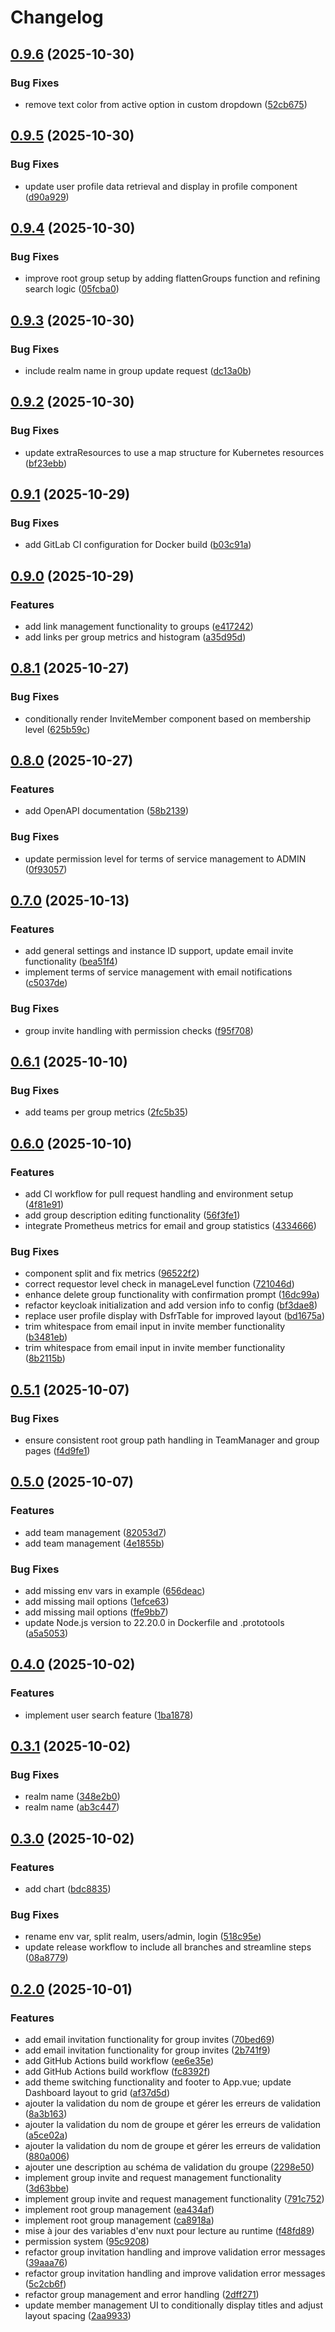 # Changelog

## [0.9.6](https://github.com/IA-Generative/keycloak-comu/compare/v0.9.5...v0.9.6) (2025-10-30)


### Bug Fixes

* remove text color from active option in custom dropdown ([52cb675](https://github.com/IA-Generative/keycloak-comu/commit/52cb67579b695e11ce1086317714279a593e9a0d))

## [0.9.5](https://github.com/IA-Generative/keycloak-comu/compare/v0.9.4...v0.9.5) (2025-10-30)


### Bug Fixes

* update user profile data retrieval and display in profile component ([d90a929](https://github.com/IA-Generative/keycloak-comu/commit/d90a929a6960c19b3929774d16f54fabd96cd0e8))

## [0.9.4](https://github.com/IA-Generative/keycloak-comu/compare/v0.9.3...v0.9.4) (2025-10-30)


### Bug Fixes

* improve root group setup by adding flattenGroups function and refining search logic ([05fcba0](https://github.com/IA-Generative/keycloak-comu/commit/05fcba02189e450c89c15d444e1c08b72c80c7c6))

## [0.9.3](https://github.com/IA-Generative/keycloak-comu/compare/v0.9.2...v0.9.3) (2025-10-30)


### Bug Fixes

* include realm name in group update request ([dc13a0b](https://github.com/IA-Generative/keycloak-comu/commit/dc13a0b807f1f5c682a17a6a6cae9c45c4ba54c9))

## [0.9.2](https://github.com/IA-Generative/keycloak-comu/compare/v0.9.1...v0.9.2) (2025-10-30)


### Bug Fixes

* update extraResources to use a map structure for Kubernetes resources ([bf23ebb](https://github.com/IA-Generative/keycloak-comu/commit/bf23ebbaaf3f9c884e7a2c9041f6a6c3e64254ab))

## [0.9.1](https://github.com/IA-Generative/keycloak-comu/compare/v0.9.0...v0.9.1) (2025-10-29)


### Bug Fixes

* add GitLab CI configuration for Docker build ([b03c91a](https://github.com/IA-Generative/keycloak-comu/commit/b03c91ad6e6736d5043fbd1053fe87c4b6acac8b))

## [0.9.0](https://github.com/IA-Generative/keycloak-comu/compare/v0.8.1...v0.9.0) (2025-10-29)


### Features

* add link management functionality to groups ([e417242](https://github.com/IA-Generative/keycloak-comu/commit/e41724219144fe60ce8945f7bf92852ab4a1b119))
* add links per group metrics and histogram ([a35d95d](https://github.com/IA-Generative/keycloak-comu/commit/a35d95dc23440b4f42dbf0a95a8d98be2ad0f80a))

## [0.8.1](https://github.com/IA-Generative/keycloak-comu/compare/v0.8.0...v0.8.1) (2025-10-27)


### Bug Fixes

* conditionally render InviteMember component based on membership level ([625b59c](https://github.com/IA-Generative/keycloak-comu/commit/625b59c5fc05d55386694d24399dc778043163a6))

## [0.8.0](https://github.com/IA-Generative/keycloak-comu/compare/v0.7.0...v0.8.0) (2025-10-27)


### Features

* add OpenAPI documentation ([58b2139](https://github.com/IA-Generative/keycloak-comu/commit/58b21395ebfbbdbb1febe1f01cc70f9b856a3fc3))


### Bug Fixes

* update permission level for terms of service management to ADMIN ([0f93057](https://github.com/IA-Generative/keycloak-comu/commit/0f9305725e5316234552b9d52ba44422be82f869))

## [0.7.0](https://github.com/IA-Generative/keycloak-comu/compare/v0.6.1...v0.7.0) (2025-10-13)


### Features

* add general settings and instance ID support, update email invite functionality ([bea51f4](https://github.com/IA-Generative/keycloak-comu/commit/bea51f4eb86e4314cd9033fca30929fe7e6358bd))
* implement terms of service management with email notifications ([c5037de](https://github.com/IA-Generative/keycloak-comu/commit/c5037deab4234c749c718d832804627976f5e4f4))


### Bug Fixes

* group invite handling with permission checks ([f95f708](https://github.com/IA-Generative/keycloak-comu/commit/f95f7083b86564b7b2964cc52da1bf9271fa0d1b))

## [0.6.1](https://github.com/IA-Generative/keycloak-comu/compare/v0.6.0...v0.6.1) (2025-10-10)


### Bug Fixes

* add teams per group metrics ([2fc5b35](https://github.com/IA-Generative/keycloak-comu/commit/2fc5b35cd140977d3ea3eb987ff330c5eb73806e))

## [0.6.0](https://github.com/IA-Generative/keycloak-comu/compare/v0.5.1...v0.6.0) (2025-10-10)


### Features

* add CI workflow for pull request handling and environment setup ([4f81e91](https://github.com/IA-Generative/keycloak-comu/commit/4f81e91d286f8a1776b38c9ca86688c0effae05b))
* add group description editing functionality ([56f3fe1](https://github.com/IA-Generative/keycloak-comu/commit/56f3fe1a817d77545eac3937ec769462c839cfa3))
* integrate Prometheus metrics for email and group statistics ([4334666](https://github.com/IA-Generative/keycloak-comu/commit/4334666b1e1542da7037f1c188f74e91c713567f))


### Bug Fixes

* component split and fix metrics ([96522f2](https://github.com/IA-Generative/keycloak-comu/commit/96522f28748e28ccbf4db89aa759b8418940e18b))
* correct requestor level check in manageLevel function ([721046d](https://github.com/IA-Generative/keycloak-comu/commit/721046dfa7100d8e0d5b50612217eafad3053791))
* enhance delete group functionality with confirmation prompt ([16dc99a](https://github.com/IA-Generative/keycloak-comu/commit/16dc99afbfb51578b61713a841d43e3a27ea9df2))
* refactor keycloak initialization and add version info to config ([bf3dae8](https://github.com/IA-Generative/keycloak-comu/commit/bf3dae8942f06ef5e22e7f935bb3517bd764193c))
* replace user profile display with DsfrTable for improved layout ([bd1675a](https://github.com/IA-Generative/keycloak-comu/commit/bd1675adb76f40f2283a9a433efe803892f75669))
* trim whitespace from email input in invite member functionality ([b3481eb](https://github.com/IA-Generative/keycloak-comu/commit/b3481ebf80a813edc5a534addd99250e5a4fbbee))
* trim whitespace from email input in invite member functionality ([8b2115b](https://github.com/IA-Generative/keycloak-comu/commit/8b2115ba926c1260c81ad51e44d6d0e747c32dc7))

## [0.5.1](https://github.com/IA-Generative/keycloak-comu/compare/v0.5.0...v0.5.1) (2025-10-07)


### Bug Fixes

* ensure consistent root group path handling in TeamManager and group pages ([f4d9fe1](https://github.com/IA-Generative/keycloak-comu/commit/f4d9fe129d02ca3d554c7682d0c3ed41d473da65))

## [0.5.0](https://github.com/IA-Generative/keycloak-comu/compare/v0.4.0...v0.5.0) (2025-10-07)


### Features

* add team management ([82053d7](https://github.com/IA-Generative/keycloak-comu/commit/82053d7b5a8b80a0ebf8b4182a77e7044765b8c9))
* add team management ([4e1855b](https://github.com/IA-Generative/keycloak-comu/commit/4e1855bc4414f372f55c29d71995c6d5352e1bd8))


### Bug Fixes

* add missing env vars in example ([656deac](https://github.com/IA-Generative/keycloak-comu/commit/656deacd4ab3038fc27b967968d6a0673020594e))
* add missing mail options ([1efce63](https://github.com/IA-Generative/keycloak-comu/commit/1efce63109b88c4811dc08da898444759245402d))
* add missing mail options ([ffe9bb7](https://github.com/IA-Generative/keycloak-comu/commit/ffe9bb7c239e43f6623b46c930cc072929fe77ac))
* update Node.js version to 22.20.0 in Dockerfile and .prototools ([a5a5053](https://github.com/IA-Generative/keycloak-comu/commit/a5a5053df20ed33717823cce334327b5ff60c7be))

## [0.4.0](https://github.com/IA-Generative/keycloak-comu/compare/v0.3.1...v0.4.0) (2025-10-02)


### Features

* implement user search feature ([1ba1878](https://github.com/IA-Generative/keycloak-comu/commit/1ba187860a78f210a5628fa226c7380fb1111bf3))

## [0.3.1](https://github.com/IA-Generative/keycloak-comu/compare/v0.3.0...v0.3.1) (2025-10-02)


### Bug Fixes

* realm name ([348e2b0](https://github.com/IA-Generative/keycloak-comu/commit/348e2b0ce188558e1ce2e77f6f1cfec523a09118))
* realm name ([ab3c447](https://github.com/IA-Generative/keycloak-comu/commit/ab3c447e481ef82ef58af118c2d49190816c140e))

## [0.3.0](https://github.com/IA-Generative/keycloak-comu/compare/v0.2.0...v0.3.0) (2025-10-02)


### Features

* add chart ([bdc8835](https://github.com/IA-Generative/keycloak-comu/commit/bdc8835088bf97d86fb0a2db9deb62d9e9a70ca9))


### Bug Fixes

* rename env var, split realm, users/admin, login ([518c95e](https://github.com/IA-Generative/keycloak-comu/commit/518c95e16827b52ae792049a47a3d62f562f6cf8))
* update release workflow to include all branches and streamline steps ([08a8779](https://github.com/IA-Generative/keycloak-comu/commit/08a877917b2c96633e0a83aa4f2d1a68ed4faa2f))

## [0.2.0](https://github.com/IA-Generative/keycloak-comu/compare/v0.1.0...v0.2.0) (2025-10-01)


### Features

* add email invitation functionality for group invites ([70bed69](https://github.com/IA-Generative/keycloak-comu/commit/70bed6958dbd2b7577bcdf549bbfd13cfe573ff5))
* add email invitation functionality for group invites ([2b741f9](https://github.com/IA-Generative/keycloak-comu/commit/2b741f91a569bfa866e4f553c218595eb3f99c45))
* add GitHub Actions build workflow ([ee6e35e](https://github.com/IA-Generative/keycloak-comu/commit/ee6e35ea1c4093a306aaf1b1d211c3ad2108a808))
* add GitHub Actions build workflow ([fc8392f](https://github.com/IA-Generative/keycloak-comu/commit/fc8392ffcdd5bc896cbe07ba77b9eac06448f8d2))
* add theme switching functionality and footer to App.vue; update Dashboard layout to grid ([af37d5d](https://github.com/IA-Generative/keycloak-comu/commit/af37d5d0b4b053fedc71050fda3dfbd6232805b5))
* ajouter la validation du nom de groupe et gérer les erreurs de validation ([8a3b163](https://github.com/IA-Generative/keycloak-comu/commit/8a3b163fe4471be881e9648d476abf828d1e3c40))
* ajouter la validation du nom de groupe et gérer les erreurs de validation ([a5ce02a](https://github.com/IA-Generative/keycloak-comu/commit/a5ce02ab79951ebddc7c8f9c64a7828ac062eb9d))
* ajouter la validation du nom de groupe et gérer les erreurs de validation ([880a006](https://github.com/IA-Generative/keycloak-comu/commit/880a006e62d54dc8243b226b0a87e216bb55a71b))
* ajouter une description au schéma de validation du groupe ([2298e50](https://github.com/IA-Generative/keycloak-comu/commit/2298e50c524fa9ca37c692a14660dd1b5fe9773b))
* implement group invite and request management functionality ([3d63bbe](https://github.com/IA-Generative/keycloak-comu/commit/3d63bbe9e8913ff1ef2718413058ee7f4948de55))
* implement group invite and request management functionality ([791c752](https://github.com/IA-Generative/keycloak-comu/commit/791c75298804bdbf6f326e8f39f4c582fd22c6fe))
* implement root group management ([ea434af](https://github.com/IA-Generative/keycloak-comu/commit/ea434af1cbc8eb560e98b3d1b4883096d374ac01))
* implement root group management ([ca8918a](https://github.com/IA-Generative/keycloak-comu/commit/ca8918a12f472d4c7943d18ea3e3e4fdf937b41e))
* mise à jour des variables d'env nuxt pour lecture au runtime ([f48fd89](https://github.com/IA-Generative/keycloak-comu/commit/f48fd89b0aba30e3844c0f3c2c0373b628dd989b))
* permission system ([95c9208](https://github.com/IA-Generative/keycloak-comu/commit/95c920818427480b726182b34a130803489b11f2))
* refactor group invitation handling and improve validation error messages ([39aaa76](https://github.com/IA-Generative/keycloak-comu/commit/39aaa76b9515d93b547a18ed59db84f265090ed5))
* refactor group invitation handling and improve validation error messages ([5c2cb6f](https://github.com/IA-Generative/keycloak-comu/commit/5c2cb6fa6a3492932f54dfd22881b8707b95e33d))
* refactor group management and error handling ([2dff271](https://github.com/IA-Generative/keycloak-comu/commit/2dff27171232f6014121011a929ce8a1969277b5))
* update member management UI to conditionally display titles and adjust layout spacing ([2aa9933](https://github.com/IA-Generative/keycloak-comu/commit/2aa9933dd769270b1123984de8a7a12708889097))
